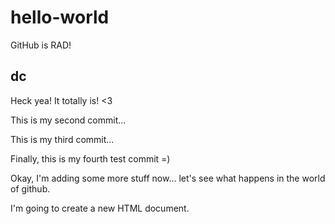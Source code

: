 # hello-world
GitHub is RAD!

## dc ##
Heck yea! It totally is! <3

This is my second commit...

This is my third commit...

Finally, this is my fourth test commit =)

Okay, I'm adding some more stuff now... let's see what happens in the world of github.

I'm going to create a new HTML document.